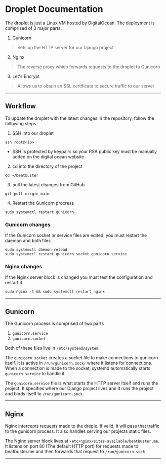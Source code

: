 # Droplet Documentation
The droplet is just a Linux VM hosted by DigitalOcean. The deployment is comprised of 3 major parts.
1. Gunicorn
> Sets up the HTTP server for our Django project
2. Nginx
> The reverse proxy which forwards requests to the droplet to Gunicorn
3. Let's Encrypt
> Allows us to obtain an SSL certificate to secure traffic to our server

<hr></hr>

## Workflow
To update the droplet with the latest changes in the repository, follow the following steps
1. SSH into our droplet
```
ssh root@<ip>
```
  - SSH is protected by keypairs so your RSA public key must be manually added on the digital ocean website
2. cd into the directory of the project
```
cd ~/beatbuster
```
3. pull the latest changes from GitHub
```
git pull origin main
````
4. Restart the Gunicorn procress
```
sudo systemctl restart gunicorn
```
### Gunicorn changes
If the Gunicorn socket or service files are edited, you must restart the daemon and both files
```
sudo systemctl daemon-reload
sudo systemctl restart gunicorn.socket gunicorn.service
```

### Nginx changes
If the Nginx server block is changed you must test the configuration and restart it
```
sudo nginx -t && sudo systemctl restart nginx
```

<hr></hr>

## Gunicorn
The Gunicorn process is comprised of two parts
1. ```gunicorn.service```
2. ```gunicorn.socket```

Both of these files live in ```/etc/systemd/system```

The ```gunicorn.socket``` creates a socket file to make connections to gunicorn itself. It is active in ```/run/gunicorn.sock/``` where it listens for connections. When a connection is made to the socket, systemd automatically starts ```gunicorn.service``` to handle it.

The ```gunicorn.service``` file is what starts the HTTP server itself and runs the project. It specifies where our Django project lives and it runs the project and binds itself to ```/run/gunicorn.sock```.

<hr></hr>

## Nginx
Nginx intercepts requests made to the drople. If valid, it will pass that traffic to the gunicorn process. It also handles serving our projects static files.

The Nginx server block lives at ```/etc/nginx/sites-available/beatbuster.me```. It listens on port 80 (The default HTTP port) for requests made to beatbuster.me and then forwards that request to ```/run/gunicorn.sock```

<hr></hr>




